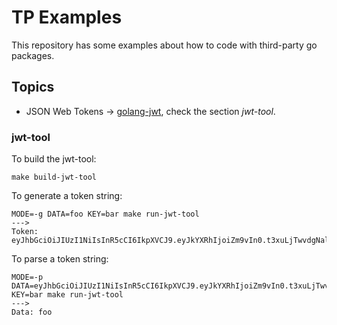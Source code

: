 # TP Examples

This repository has some examples about how to code with third-party go packages.

## Topics

- JSON Web Tokens -> [golang-jwt](https://github.com/golang-jwt/jwt), check the section *jwt-tool*.

### jwt-tool

To build the jwt-tool:
```
make build-jwt-tool
```
To generate a token string:
```
MODE=-g DATA=foo KEY=bar make run-jwt-tool
--->
Token: eyJhbGciOiJIUzI1NiIsInR5cCI6IkpXVCJ9.eyJkYXRhIjoiZm9vIn0.t3xuLjTwvdgNaliBdCd_h04CH5mqc7dx4kObDJWTZN8
```
To parse a token string:
```
MODE=-p DATA=eyJhbGciOiJIUzI1NiIsInR5cCI6IkpXVCJ9.eyJkYXRhIjoiZm9vIn0.t3xuLjTwvdgNaliBdCd_h04CH5mqc7dx4kObDJWTZN8 KEY=bar make run-jwt-tool
--->
Data: foo
```